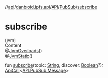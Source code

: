 //[api](../../../index.md)/[danbroid.ipfs.api](../../index.md)/[API](../index.md)/[PubSub](index.md)/[subscribe](subscribe.md)



# subscribe  
[jvm]  
Content  
@[JvmOverloads](https://kotlinlang.org/api/latest/jvm/stdlib/kotlin.jvm/-jvm-overloads/index.html)()  
@[JvmStatic](https://kotlinlang.org/api/latest/jvm/stdlib/kotlin.jvm/-jvm-static/index.html)()  
  
fun [subscribe](subscribe.md)(topic: [String](https://kotlinlang.org/api/latest/jvm/stdlib/kotlin/-string/index.html), discover: [Boolean](https://kotlinlang.org/api/latest/jvm/stdlib/kotlin/-boolean/index.html)?): [ApiCall](../../-api-call/index.md)<[API.PubSub.Message](-message/index.md)>  



